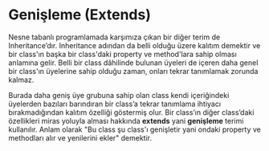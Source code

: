 ﻿# Genişleme (Extends)

Nesne tabanlı programlamada karşımıza çıkan bir diğer terim de Inheritance’dır. Inheritance adından da belli olduğu üzere kalıtım demektir ve bir class'ın başka bir class'daki property ve method'lara sahip olması anlamına gelir. Belli bir class dâhilinde bulunan üyeleri de içeren daha genel bir class'ın üyelerine sahip olduğu zaman, onları tekrar tanımlamak zorunda kalmaz.

Burada daha geniş üye grubuna sahip olan class kendi içeriğindeki üyelerden bazıları barındıran bir class’a tekrar tanımlama ihtiyacı bırakmadığından kalıtım özelliği göstermiş olur. Bir class’ın diğer class’daki özellikleri miras yoluyla alması hakkında **extends** yani **genişleme** terimi kullanılır. Anlam olarak "Bu class şu class'ı genişletir yani ondaki property ve methodları alır ve yenilerini ekler" demektir.